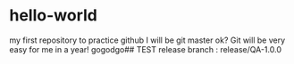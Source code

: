 # hello-world
my first repository to practice github
I will be git master
ok?
Git will be very easy for me in a year!
gogodgo## TEST release branch :  release/QA-1.0.0
